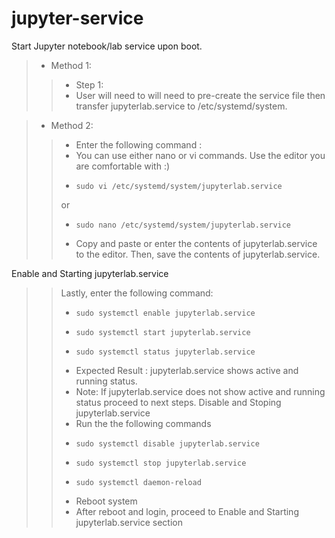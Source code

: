 # jupyter-service
Start Jupyter notebook/lab service upon boot.
>- Method 1: 
>>- Step 1: 
>>- User will need to will need to pre-create the service file then transfer jupyterlab.service to /etc/systemd/system.


>- Method 2:
>>- Enter the following command : 
>>- You can use either nano or vi commands. Use the editor you are comfortable with :) 
>>-     sudo vi /etc/systemd/system/jupyterlab.service
>> or
>>-     sudo nano /etc/systemd/system/jupyterlab.service 
>>- Copy and paste or enter the contents of jupyterlab.service to the editor. Then, save the contents of jupyterlab.service.


Enable and Starting jupyterlab.service
>>Lastly, enter the following command:
>>-     sudo systemctl enable jupyterlab.service
>>-     sudo systemctl start jupyterlab.service
>>-     sudo systemctl status jupyterlab.service
>>- Expected Result : jupyterlab.service shows active and running status.
>>- Note: If jupyterlab.service does not show active and running status proceed to next steps.
Disable and Stoping jupyterlab.service
>>- Run the the following commands
>>-     sudo systemctl disable jupyterlab.service
>>-     sudo systemctl stop jupyterlab.service
>>-     sudo systemctl daemon-reload
>>- Reboot system
>>- After reboot and login, proceed to Enable and Starting jupyterlab.service section


